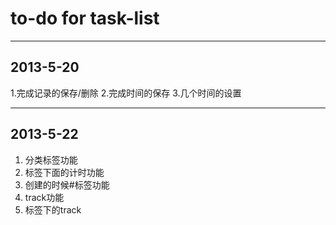to-do  for task-list
====================

--------------------
2013-5-20
--------------------
1.完成记录的保存/删除
2.完成时间的保存
3.几个时间的设置

--------------------
2013-5-22
--------------------
1. 分类标签功能
2. 标签下面的计时功能
3. 创建的时候#标签功能
4. track功能
5. 标签下的track
